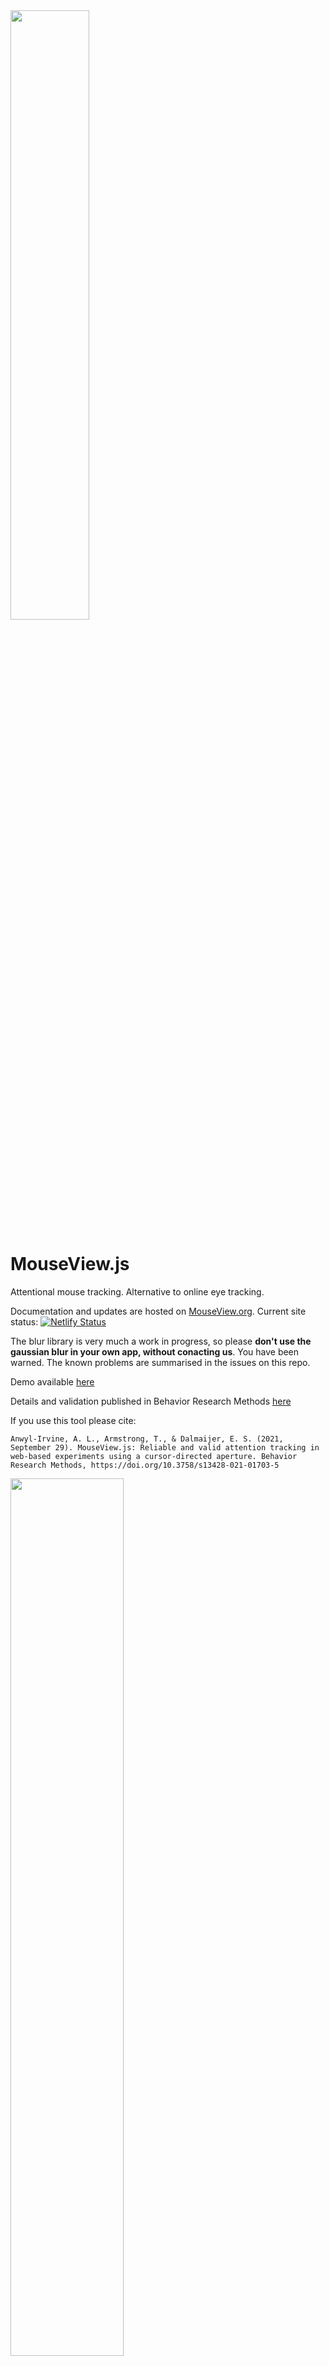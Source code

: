<img src="/WWW/static/img/logo-pink-txt-tight.svg" width="50%"/>

# MouseView.js
Attentional mouse tracking. Alternative to online eye tracking.

Documentation and updates are hosted on [MouseView.org](https://mouseview.org). Current site status: [![Netlify Status](https://api.netlify.com/api/v1/badges/fd61b195-4206-4b25-9308-a6b869ef99b2/deploy-status)](https://app.netlify.com/sites/mouseview-docs/deploys)

The blur library is very much a work in progress, so please **don't use the gaussian blur in your own app, without conacting us**. You have been warned. The known problems are summarised in the issues on this repo.

Demo available [here](https://mouseview-docs.netlify.app/demo.html)

Details and validation published in Behavior Research Methods [here](https://doi.org/10.3758/s13428-021-01703-5)

If you use this tool please cite:

```Anwyl-Irvine, A. L., Armstrong, T., & Dalmaijer, E. S. (2021, September 29). MouseView.js: Reliable and valid attention tracking in web-based experiments using a cursor-directed aperture. Behavior Research Methods, https://doi.org/10.3758/s13428-021-01703-5```

<img src="/WWW/static/img/example.gif" width="60%"/>


# Getting Started

## Install and setup
MouseView.js is designed to inject a layer over a webpage. Simply include the script on in your websites **body** tag.
 
The most up-to-date one is hosted on netlify:
```HTML
<script src="https://mouseview-docs.netlify.app/MouseView.js" type="module"></script>
```
or you can just download a version to your site and include it that way
```HTML
<script src="MouseView.js" type="module"></script>
```

or you can use it as an ES6 import in JavaScript
```jsx
import * as mouseview from "/MouseView.js";
mouseview.init()
```

You can also install it from npm into your app. 
```
npm install --save mouseviewjs
```
It also (experimentally) supports .mjs imports. But will throw an error if you run this outside a web browser (i.e. in an app or on a server). 

```jsx
import "/MouseView.js";
mouseview.init()
```


Once it is included it adds the mouseview object to the global namespace, you can set various parameters there, and initiate the overlay
```JavaScript
// set some parameters
mouseview.params.apertureSize = 100
mouseview.params.overlayColour = '#17202A' //i.e. hex black
mouseview.params.overlayAlpha = 0.99

// initiate the overlay 
mouseview.init()

```

## Settings

You can set multiple different attributes of the aperture and the overlay
```JavaScript
// size of the aperture viewing window. This can be a percentage in a string or an integer in pixels
mouseview.params.apertureSize = '5%'

// the standard deviation (in pixels) of the gaussian filter applied to the edge of the aperture
mouseview.params.apertureGauss = 10 

// The colour of the overlay, this can be a colour word ('black', 'blue') or a hex string
mouseview.params.overlayColour = 'black' //i.e. hex black

// The opacity of the overlay, higher makes the content underneath less visible 
mouseview.params.overlayAlpha = 0.8 // how transparent the overlay will be

// The SD of the Gaussian blur applied to content underneath overlay 
// This is experimental -- not consistent accross browsers and websites, and adds considerable time to the delay
mouseview.params.overlayGaussian = 20 // SD in pixels for the gaussian blur filter (experimental -- not consistent on browsers)

// A callback function can be passed into this argument, that will be run on the completion of the guassian blurring
// As this can take up to a couple of seconds, this is very hand to hide elements or to start events after the blurr is in place!
mouseview.params.overlayGaussianFunc = () => { }

// You can also pass in the number of ms you want to wait before manually recapturing the blur (you may want to do this for dynamic contennt in the page)
// if you pass zero it updates only on page resize or scroll events
mouseview.params.overlayGaussianInterval = 0
```

## Integration 

We are making efforts to have this library integrated into existing platforms and tools for online data collection. 

### jsPsych
The current working example is using jsPsych through the form of plugins. A start and stop plugins. 

A demo within a jsPsych experiment is available [here](https://mouseview.netlify.app/examples/jspsych/experiment.html)

You can also take a look at how this works in the [examples directory](/examples/jspsych/)

## Tracking 
To start recording mouse movements you use the following functions
```JavaScript
mouseview.startTracking() // this starts a record and logs timestamps in console
mouseview.stopTracking() // this stops and logs the data into the console 
```
The tracking data is stored in mouseviews namespace as an Array of objects with properties X, Y, time and event (for tracking data this is always 'sample'). Representing coordinates of the mouse on the viewport (not the page, relevant if scrolling is involved -- this will be updated in time), and the time in milliseconds from the recording start
```JavaScript
mouseview.datalogger.data // this is where the data is stored
```
We also provide a utility function for logging in arbirary event strings -- you can use this to log things like image loads, or trial initation. It also logs in the current mouse location and the current timestamp.

```JavaScript
mouseview.logEvent('Experiment Loaded')
```


You can also request a target interval for data storage in milliseconds. The default is 16.66ms, which is a frame refresh on a 60Hz monitor. This is dependent on the ability to flip a frame, so sometimes this may not be exact!

## Local Storage
Mouseview.js allows you to store and retrieve data on the clients browser. This is helpful for tracking accross multiple pages, or presenting previous data on screen. When you store data it appends that page path to the beginning of the data array. When you retrieve data it will append the path of the page to the end of data array, so you can tell the difference between site pages. 

```JavaScript
// run this  before user navigates away
mouseview.storeData() // this starts a record and logs timestamps in console

// then on a new page to retrieve
mouseview.getData()

// now the namespace contains all the old data, but with the old path name at the start, and the new one at the end 
console.log(mouseview.datalogger.data)

```




